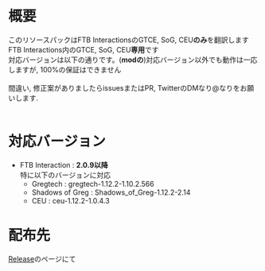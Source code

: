 # 概要  
このリソースパックはFTB InteractionsのGTCE, SoG, CEU**のみ**を翻訳します</br>
FTB Interactions内のGTCE, SoG, CEU**専用**です</br>
対応バージョンは以下の通りです。(**modの**)対応バージョン以外でも動作は一応しますが, 100%の保証はできません</br>
</br>
間違い, 修正案がありましたらissuesまたはPR, TwitterのDMなり@なりをお願いします.</br>
</br>
# 対応バージョン
- FTB Interaction : **2.0.9以降** </br>
特に以下のバージョンに対応
    - Gregtech : gregtech-1.12.2-1.10.2.566
    - Shadows of Greg : Shadows_of_Greg-1.12.2-2.14
	- CEU : ceu-1.12.2-1.0.4.3</br>

# 配布先
[Release](https://github.com/MrKono/GregTechCommunityEdition-Japanese/releases/tag/FTB_Interactions)のページにて  
